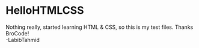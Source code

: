 # HelloHTMLCSS
Nothing really, started learning HTML &amp; CSS, so this is my test files. Thanks BroCode!
<br>
 -LabibTahmid
